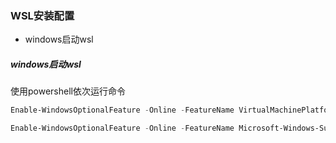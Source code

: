 ### WSL安装配置

- windows启动wsl

##### windows启动wsl

使用powershell依次运行命令

```powershell
Enable-WindowsOptionalFeature -Online -FeatureName VirtualMachinePlatform 

Enable-WindowsOptionalFeature -Online -FeatureName Microsoft-Windows-Subsystem-Linux 
```

